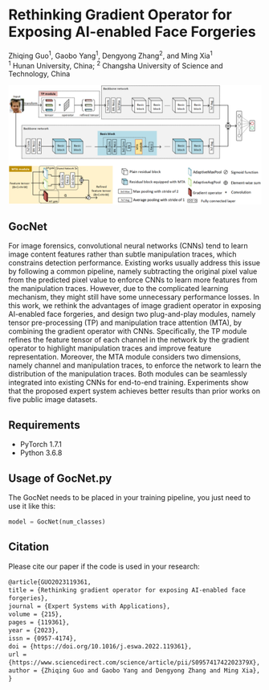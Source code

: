 # Rethinking Gradient Operator for Exposing AI-enabled Face Forgeries

Zhiqing Guo<sup>1</sup>, 
Gaobo Yang<sup>1</sup>,
Dengyong Zhang<sup>2</sup>,
and Ming Xia<sup>1</sup></br>
<sup>1</sup> Hunan University, China; 
<sup>2</sup> Changsha University of Science and Technology, China</br>

<img src="GocNet.png" alt="demo" width="800"/>

## GocNet
For image forensics, convolutional neural networks (CNNs) tend to learn image content features rather than subtle manipulation traces, which constrains detection performance. Existing works usually address this issue by following a common pipeline, namely subtracting the original pixel value from the predicted pixel value to enforce CNNs to learn more features from the manipulation traces. However, due to the complicated learning mechanism, they might still have some unnecessary performance losses. In this work, we rethink the advantages of image gradient operator in exposing AI-enabled face forgeries, and design two plug-and-play modules, namely tensor pre-processing (TP) and manipulation trace attention (MTA), by combining the gradient operator with CNNs. Specifically, the TP module refines the feature tensor of each channel in the network by the gradient operator to highlight manipulation traces and improve feature representation. Moreover, the MTA module considers two dimensions, namely channel and manipulation traces, to enforce the network to learn the distribution of the manipulation traces. Both modules can be seamlessly integrated into existing CNNs for end-to-end training. Experiments show that the proposed expert system achieves better results than prior works on five public image datasets.

## Requirements
- PyTorch 1.7.1
- Python 3.6.8

## Usage of GocNet.py
The GocNet needs to be placed in your training pipeline, you just need to use it like this:
```python
model = GocNet(num_classes)
```

## Citation
Please cite our paper if the code is used in your research:
```
@article{GUO2023119361,
title = {Rethinking gradient operator for exposing AI-enabled face forgeries},
journal = {Expert Systems with Applications},
volume = {215},
pages = {119361},
year = {2023},
issn = {0957-4174},
doi = {https://doi.org/10.1016/j.eswa.2022.119361},
url = {https://www.sciencedirect.com/science/article/pii/S095741742202379X},
author = {Zhiqing Guo and Gaobo Yang and Dengyong Zhang and Ming Xia},
}
```
